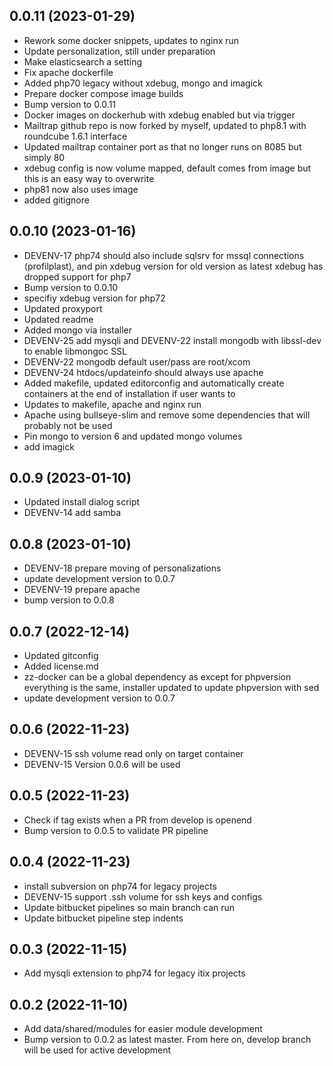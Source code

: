 ## 0.0.11 (2023-01-29)


*  Rework some docker snippets, updates to nginx run
*  Update personalization, still under preparation
*  Make elasticsearch a setting
*  Fix apache dockerfile
*  Added php70 legacy without xdebug, mongo and imagick
*  Prepare docker compose image builds
*  Bump version to 0.0.11
*  Docker images on dockerhub with xdebug enabled but via trigger
*  Mailtrap github repo is now forked by myself, updated to php8.1 with roundcube 1.6.1 interface
*  Updated mailtrap container port as that no longer runs on 8085 but simply 80
*  xdebug config is now volume mapped, default comes from image but this is an easy way to overwrite
*  php81 now also uses image
*  added gitignore



## 0.0.10 (2023-01-16)


*  DEVENV-17 php74 should also include sqlsrv for mssql connections (profilplast), and pin xdebug version for old version as latest xdebug has dropped support for php7
*  Bump version to 0.0.10
*  specifiy xdebug version for php72
*  Updated proxyport
*  Updated readme
*  Added mongo via installer
*  DEVENV-25 add mysqli and DEVENV-22 install mongodb with libssl-dev to enable libmongoc SSL
*  DEVENV-22 mongodb default user/pass are root/xcom
*  DEVENV-24 htdocs/updateinfo should always use apache
*  Added makefile, updated editorconfig and automatically create containers at the end of installation if user wants to
*  Updates to makefile, apache and nginx run
*  Apache using bullseye-slim and remove some dependencies that will probably not be used
*  Pin mongo to version 6 and updated mongo volumes
*  add imagick



## 0.0.9 (2023-01-10)


*  Updated install dialog script
*  DEVENV-14 add samba



## 0.0.8 (2023-01-10)


*  DEVENV-18 prepare moving of personalizations
*  update development version to 0.0.7
*  DEVENV-19 prepare apache
*  bump version to 0.0.8



## 0.0.7 (2022-12-14)


*  Updated gitconfig
*  Added license.md
*  zz-docker can be a global dependency as except for phpversion everything is the same, installer updated to update phpversion with sed
*  update development version to 0.0.7



## 0.0.6 (2022-11-23)


*  DEVENV-15 ssh volume read only on target container
*  DEVENV-15 Version 0.0.6 will be used



## 0.0.5 (2022-11-23)


*  Check if tag exists when a PR from develop is openend
*  Bump version to 0.0.5 to validate PR pipeline



## 0.0.4 (2022-11-23)


*  install subversion on php74 for legacy projects
*  DEVENV-15 support .ssh volume for ssh keys and configs
*  Update bitbucket pipelines so main branch can run
*  Update bitbucket pipeline step indents



## 0.0.3 (2022-11-15)


*  Add mysqli extension to php74 for legacy itix projects



## 0.0.2 (2022-11-10)


*  Add data/shared/modules for easier module development
*  Bump version to 0.0.2 as latest master. From here on, develop branch will be used for active development




